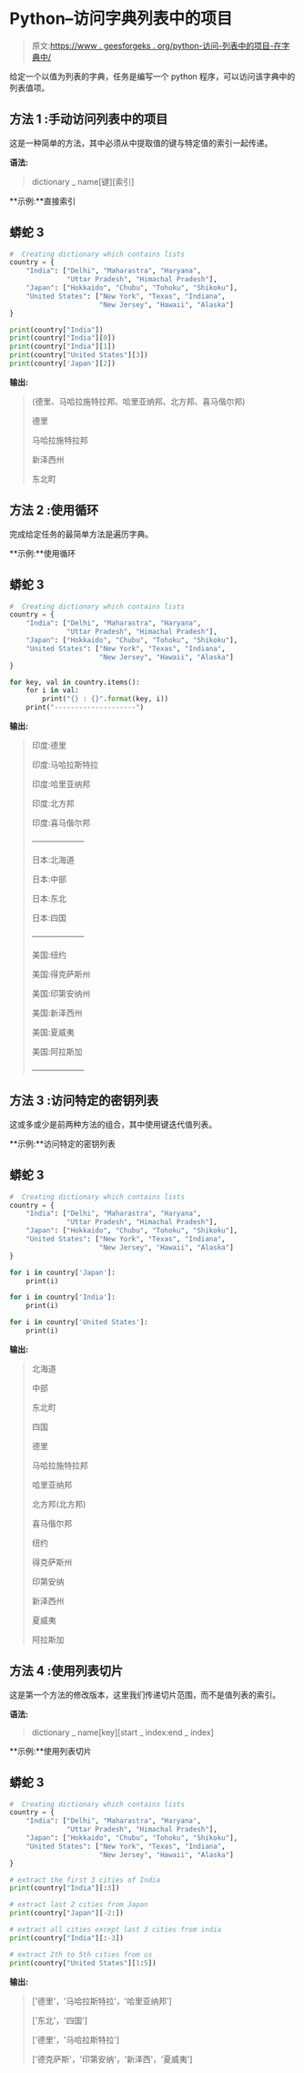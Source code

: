 # Python–访问字典列表中的项目

> 原文:[https://www . geesforgeks . org/python-访问-列表中的项目-在字典中/](https://www.geeksforgeeks.org/python-accessing-items-in-lists-within-dictionary/)

给定一个以值为列表的字典，任务是编写一个 python 程序，可以访问该字典中的列表值项。

## 方法 **1** :手动访问列表中的项目

这是一种简单的方法，其中必须从中提取值的键与特定值的索引一起传递。

**语法:**

> dictionary _ name[键][索引]

**示例:**直接索引

## 蟒蛇 3

```py
#  Creating dictionary which contains lists
country = {
    "India": ["Delhi", "Maharastra", "Haryana", 
              "Uttar Pradesh", "Himachal Pradesh"],
    "Japan": ["Hokkaido", "Chubu", "Tohoku", "Shikoku"],
    "United States": ["New York", "Texas", "Indiana", 
                      "New Jersey", "Hawaii", "Alaska"]
}

print(country["India"])
print(country["India"][0])
print(country["India"][1])
print(country["United States"][3])
print(country['Japan'][2])
```

**输出:**

> (德里、马哈拉施特拉邦、哈里亚纳邦、北方邦、喜马偕尔邦)
> 
> 德里
> 
> 马哈拉施特拉邦
> 
> 新泽西州
> 
> 东北町

## 方法 **2** :使用循环

完成给定任务的最简单方法是遍历字典。

**示例:**使用循环

## 蟒蛇 3

```py
#  Creating dictionary which contains lists
country = {
    "India": ["Delhi", "Maharastra", "Haryana", 
              "Uttar Pradesh", "Himachal Pradesh"],
    "Japan": ["Hokkaido", "Chubu", "Tohoku", "Shikoku"],
    "United States": ["New York", "Texas", "Indiana", 
                      "New Jersey", "Hawaii", "Alaska"]
}

for key, val in country.items():
    for i in val:
        print("{} : {}".format(key, i))
    print("--------------------")
```

**输出:**

> 印度:德里
> 
> 印度:马哈拉斯特拉
> 
> 印度:哈里亚纳邦
> 
> 印度:北方邦
> 
> 印度:喜马偕尔邦
> 
> ——————–
> 
> 日本:北海道
> 
> 日本:中部
> 
> 日本:东北
> 
> 日本:四国
> 
> ——————–
> 
> 美国:纽约
> 
> 美国:得克萨斯州
> 
> 美国:印第安纳州
> 
> 美国:新泽西州
> 
> 美国:夏威夷
> 
> 美国:阿拉斯加
> 
> ——————–

## 方法 **3** :访问特定的密钥列表

这或多或少是前两种方法的组合，其中使用键迭代值列表。

**示例:**访问特定的密钥列表

## 蟒蛇 3

```py
#  Creating dictionary which contains lists
country = {
    "India": ["Delhi", "Maharastra", "Haryana",
              "Uttar Pradesh", "Himachal Pradesh"],
    "Japan": ["Hokkaido", "Chubu", "Tohoku", "Shikoku"],
    "United States": ["New York", "Texas", "Indiana",
                      "New Jersey", "Hawaii", "Alaska"]
}

for i in country['Japan']:
    print(i)

for i in country['India']:
    print(i)

for i in country['United States']:
    print(i)
```

**输出:**

> 北海道
> 
> 中部
> 
> 东北町
> 
> 四国
> 
> 德里
> 
> 马哈拉施特拉邦
> 
> 哈里亚纳邦
> 
> 北方邦(北方邦)
> 
> 喜马偕尔邦
> 
> 纽约
> 
> 得克萨斯州
> 
> 印第安纳
> 
> 新泽西州
> 
> 夏威夷
> 
> 阿拉斯加

## 方法 **4** :使用列表切片

这是第一个方法的修改版本，这里我们传递切片范围，而不是值列表的索引。

**语法:**

> dictionary _ name[key][start _ index:end _ index]

**示例:**使用列表切片

## 蟒蛇 3

```py
#  Creating dictionary which contains lists
country = {
    "India": ["Delhi", "Maharastra", "Haryana",
              "Uttar Pradesh", "Himachal Pradesh"],
    "Japan": ["Hokkaido", "Chubu", "Tohoku", "Shikoku"],
    "United States": ["New York", "Texas", "Indiana",
                      "New Jersey", "Hawaii", "Alaska"]
}

# extract the first 3 cities of India
print(country["India"][:3])

# extract last 2 cities from Japan
print(country["Japan"][-2:])

# extract all cities except last 3 cities from india
print(country["India"][:-3])

# extract 2th to 5th cities from us
print(country["United States"][1:5])
```

**输出:**

> ['德里'，'马哈拉斯特拉'，'哈里亚纳邦']
> 
> ['东北'，'四国']
> 
> ['德里'，'马哈拉斯特拉']
> 
> ['德克萨斯'，'印第安纳'，'新泽西'，'夏威夷']